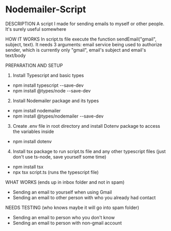 # Nodemailer-Script
DESCRIPTION
A script I made for sending emails to myself or other people. It's surely useful somewhere

HOW IT WORKS
In script.ts file execute the function sendEmail("gmail", subject, text). It needs 3 arguments: email service being used to authorize sender, which is currently only "gmail", email's subject and email's text/body

PREPARATION AND SETUP
1) Install Typescript and basic types 
- npm install typescript --save-dev
- npm install @types/node --save-dev
2) Install Nodemailer package and its types
- npm install nodemailer 
- npm install @types/nodemailer --save-dev
3) Create .env file in root directory and install Dotenv package to access the variables inside
- npm install dotenv 
4) Install tsx package to run script.ts file and any other typescript files (just don't use ts-node, save yourself some time)
- npm install tsx
- npx tsx script.ts (runs the typescript file)

WHAT WORKS (ends up in inbox folder and not in spam) 
- Sending an email to yourself when using Gmail
- Sending an email to other person with who you already had contact

NEEDS TESTING (who knows maybe it will go into spam folder)
- Sending an email to person who you don't know 
- Sending an email to person with non-gmail account


